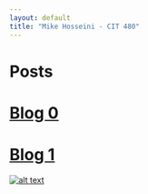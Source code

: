 ```yaml
---
layout: default
title: "Mike Hosseini - CIT 480"
---
```

# Posts

# [Blog 0](https://mikehosseini.github.io/mikehosseini.github.io/posts/2020/08/31/Blog-0.html)

# [Blog 1](https://mikehosseini.github.io/mikehosseini.github.io/posts/2020/09/06/Blog-1.html)



[![alt text][1.1]][1]

[1.1]: http://i.imgur.com/tXSoThF.png (twitter icon with padding)

[1]: http://www.twitter.com/mikehosseini92

